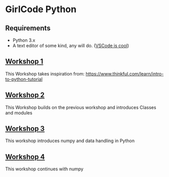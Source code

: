 # GirlCode Python

## Requirements
- Python 3.x
- A text editor of some kind, any will do. ([VSCode is cool](https://code.visualstudio.com/ "VSCode is cool"))


## [Workshop 1](https://github.com/hammanandre/GirlCode_Python/blob/master/Workshop1/Workshop1.md)
This Workshop takes inspiration from: https://www.thinkful.com/learn/intro-to-python-tutorial

## [Workshop 2](https://github.com/hammanandre/GirlCode_Python/blob/master/Workshop2/Workshop2.md)
This Workshop builds on the previous workshop and introduces Classes and modules

## [Workshop 3](https://github.com/hammanandre/GirlCode_Python/blob/master/Workshop3/Workshop3.md)
This workshop introduces numpy and data handling in Python

## [Workshop 4](https://github.com/hammanandre/GirlCode_Python/blob/master/Workshop4/Workshop4.md)
This workshop continues with numpy 
